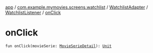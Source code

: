 [app](../../../index.md) / [com.example.mymovies.screens.watchlist](../../index.md) / [WatchlistAdapter](../index.md) / [WatchlistListener](index.md) / [onClick](./on-click.md)

# onClick

`fun onClick(movieSerie: `[`MovieSerieDetail`](../../../com.example.mymovies.models/-movie-serie-detail/index.md)`): `[`Unit`](https://kotlinlang.org/api/latest/jvm/stdlib/kotlin/-unit/index.html)